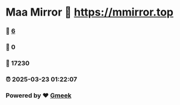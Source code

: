 # Maa Mirror :link: https://mmirror.top 
### :page_facing_up: [6](https://mmirror.top/tag.html) 
### :speech_balloon: 0 
### :hibiscus: 17230 
### :alarm_clock: 2025-03-23 01:22:07 
### Powered by :heart: [Gmeek](https://github.com/Meekdai/Gmeek)
